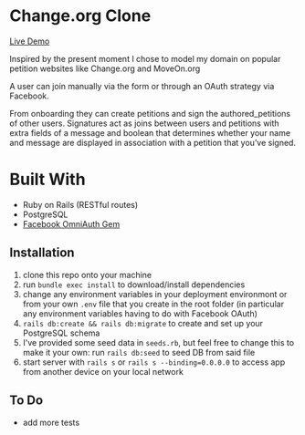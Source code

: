 # Change.org Clone

[Live Demo](https://change-clone-demo.herokuapp.com)

Inspired by the present moment I chose to model my domain on popular petition websites like Change.org and MoveOn.org

A user can join manually via the form or through an OAuth strategy via Facebook.

From onboarding they can create petitions and sign the authored_petitions of other users. Signatures act as joins between users and petitions with extra fields of a message and boolean that determines whether your name and message are displayed in association with a petition that you’ve signed.

# Built With
- Ruby on Rails (RESTful routes)
- PostgreSQL
- [Facebook OmniAuth Gem](https://github.com/simi/omniauth-facebook)

## Installation

1. clone this repo onto your machine
1. run ```bundle exec install``` to download/install dependencies
1. change any environment variables in your deployment environmont or from your own ```.env``` file that you create in the root folder (in particular any environment variables having to do with Facebook OAuth)
1. ```rails db:create && rails db:migrate``` to create and set up your PostgreSQL schema
1. I've provided some seed data in ```seeds.rb```, but feel free to change this to make it your own: run ```rails db:seed``` to seed DB from said file
1. start server with ```rails s``` or ```rails s --binding=0.0.0.0``` to access app from another device on your local network

## To Do
- add more tests
